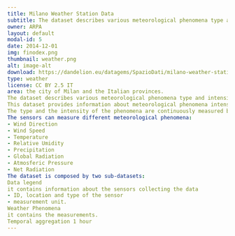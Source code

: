 ```yaml
---
title: Milano Weather Station‎ Data
subtitle: The dataset describes various meteorological phenomena type and intensity of Milan city using sensors located within the city limits
owner: ARPA
layout: default
modal-id: 5
date: 2014-12-01
img: finodex.png
thumbnail: weather.png
alt: image-alt
download: https://dandelion.eu/datagems/SpazioDati/milano-weather-station-data/resource/
type: weather
license: CC BY 2.5 IT
area: the city of Milan and the Italian provinces.
The dataset describes various meteorological phenomena type and intensity of Milan city using sensors located within the city limits.
This dataset provides information about meteorological phenomena intensity and type for Milan city. This information is directly provided by ARPA (Agenzia Regionale per la Protezione dell’Ambiente) at the following website.
The type and the intensity of the phenomena are continuously measured by different sensors located within the city limit. Each sensor has a unique ID, a type and a location. Different sensors can share the same location.
The sensors can measure different meteorological phenomena:
- Wind Direction
- Wind Speed
- Temperature
- Relative Umidity
- Precipitation
- Global Radiation
- Atmosferic Pressure
- Net Radiation
The dataset is composed by two sub-datasets:
Data legend
it contains information about the sensors collecting the data 
- ID, location and type of the sensor
- measurement unit.
Weather Phenomena
it contains the measurements. 
Temporal aggregation 1 hour
---
```

